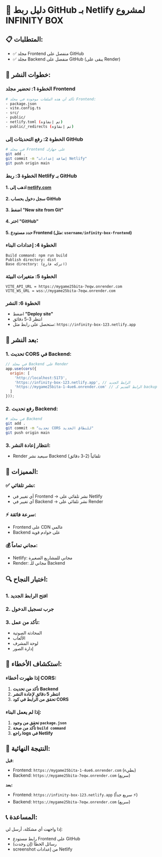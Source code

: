 # 🔗 دليل ربط GitHub بـ Netlify لمشروع INFINITY BOX

## 📋 المتطلبات:
- ✅ مجلد Frontend منفصل على GitHub
- ✅ مجلد Backend منفصل على GitHub (يبقى على Render)

## 🚀 خطوات النشر:

### الخطوة 1: تحضير مجلد Frontend
```bash
# تأكد أن هذه الملفات موجودة في مجلد Frontend:
- package.json
- vite.config.ts
- src/
- public/
- netlify.toml (تم إنشاؤه)
- public/_redirects (تم إنشاؤه)
```

### الخطوة 2: رفع التحديثات إلى GitHub
```bash
# في مجلد Frontend على جهازك
git add .
git commit -m "إضافة إعدادات Netlify"
git push origin main
```

### الخطوة 3: ربط Netlify بـ GitHub

#### 1. **اذهب إلى [netlify.com](https://netlify.com)**
#### 2. **سجل دخول بحساب GitHub**
#### 3. **اضغط "New site from Git"**
#### 4. **اختر "GitHub"**
#### 5. **حدد مستودع Frontend** (مثل: `username/infinity-box-frontend`)

### الخطوة 4: إعدادات البناء
```
Build command: npm run build
Publish directory: dist
Base directory: (اتركه فارغ)
```

### الخطوة 5: متغيرات البيئة
```
VITE_API_URL = https://mygame25bita-7eqw.onrender.com
VITE_WS_URL = wss://mygame25bita-7eqw.onrender.com
```

### الخطوة 6: النشر
- اضغط **"Deploy site"**
- انتظر 3-5 دقائق
- ستحصل على رابط مثل: `https://infinity-box-123.netlify.app`

## 🔧 بعد النشر:

### 1. **تحديث CORS في Backend:**
```javascript
// في مجلد Backend على Render
app.use(cors({
  origin: [
    'http://localhost:5173',
    'https://infinity-box-123.netlify.app', // الرابط الجديد
    'https://mygame25bita-1-4ue6.onrender.com' // الرابط القديم كـ backup
  ]
}));
```

### 2. **رفع تحديث Backend:**
```bash
# في مجلد Backend
git add .
git commit -m "تحديث CORS للنطاق الجديد"
git push origin main
```

### 3. **انتظار إعادة النشر:**
- Render سيعيد نشر Backend تلقائياً (2-3 دقائق)

## 🎯 المميزات:

### ✅ **نشر تلقائي:**
- أي تغيير في Frontend → نشر تلقائي على Netlify
- أي تغيير في Backend → نشر تلقائي على Render

### ⚡ **سرعة فائقة:**
- Frontend على CDN عالمي
- Backend على خوادم قوية

### 💰 **مجاني تماماً:**
- Netlify: مجاني للمشاريع الصغيرة
- Render: مجاني للـ Backend

## 🔍 اختبار النجاح:

### 1. **افتح الرابط الجديد**
### 2. **جرب تسجيل الدخول**
### 3. **تأكد من عمل:**
- المحادثة الصوتية
- الألعاب  
- لوحة المشرف
- إدارة الصور

## 🚨 استكشاف الأخطاء:

### إذا ظهرت أخطاء CORS:
1. **تأكد من تحديث Backend**
2. **انتظر 5 دقائق لإعادة النشر**
3. **تحقق من الرابط في كود CORS**

### إذا لم يعمل البناء:
1. **تحقق من وجود `package.json`**
2. **تأكد من صحة `build command`**
3. **راجع logs في Netlify**

## 🎉 النتيجة النهائية:

**قبل:**
- Frontend: `https://mygame25bita-1-4ue6.onrender.com` (بطيء)
- Backend: `https://mygame25bita-7eqw.onrender.com` (سريع)

**بعد:**
- Frontend: `https://infinity-box-123.netlify.app` (سريع جداً ⚡)
- Backend: `https://mygame25bita-7eqw.onrender.com` (سريع)

## 📞 المساعدة:
إذا واجهت أي مشكلة، أرسل لي:
- رابط مستودع Frontend على GitHub
- رسائل الخطأ (إن وجدت)
- screenshot من إعدادات Netlify